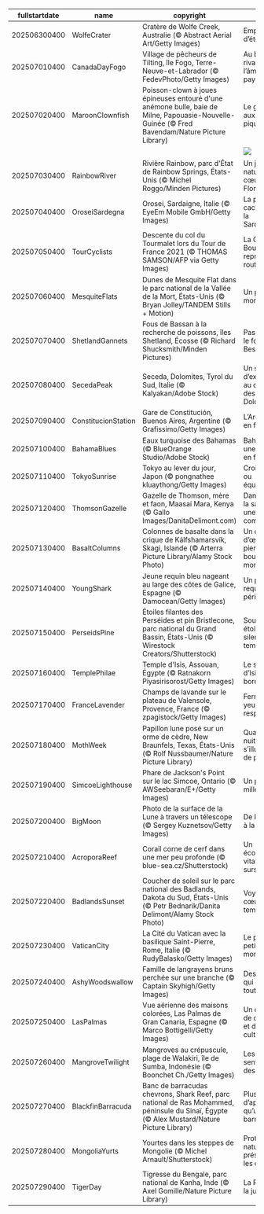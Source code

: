 |fullstartdate|name|copyright|title|image|
|--|--|--|--|--|
202506300400|WolfeCrater|Cratère de Wolfe Creek, Australie (© Abstract Aerial Art/Getty Images)|Empreinte d’étoile|![](/fr-CA/2025/07/202506300400WolfeCrater.jpg)|
202507010400|CanadaDayFogo|Village de pêcheurs de Tilting, île Fogo, Terre-Neuve-et-Labrador (© FedevPhoto/Getty Images)|Au bout du rivage, l’âme d’un pays|![](/fr-CA/2025/07/202507010400CanadaDayFogo.jpg)|
202507020400|MaroonClownfish|Poisson-clown à joues épineuses entouré d'une anémone bulle, baie de Milne, Papouasie-Nouvelle-Guinée (© Fred Bavendam/Nature Picture Library)|Le gardien aux joues piquantes|![](/fr-CA/2025/07/202507020400MaroonClownfish.jpg)|
||||![](/fr-CA/2025/07/.jpg)|
202507030400|RainbowRiver|Rivière Rainbow, parc d'État de Rainbow Springs, États-Unis (© Michel Roggo/Minden Pictures)|Un joyau naturel au cœur de la Floride|![](/fr-CA/2025/07/202507030400RainbowRiver.jpg)|
202507040400|OroseiSardegna|Orosei, Sardaigne, Italie (© EyeEm Mobile GmbH/Getty Images)|La perle cachée de la Sardaigne|![](/fr-CA/2025/07/202507040400OroseiSardegna.jpg)|
202507050400|TourCyclists|Descente du col du Tourmalet lors du Tour de France 2021 (© THOMAS SAMSON/AFP via Getty Images)|La Grande Boucle reprend la route!|![](/fr-CA/2025/07/202507050400TourCyclists.jpg)|
202507060400|MesquiteFlats|Dunes de Mesquite Flat dans le parc national de la Vallée de la Mort, États-Unis (© Bryan Jolley/TANDEM Stills + Motion)|Un parc « mortel »!|![](/fr-CA/2025/07/202507060400MesquiteFlats.jpg)|
202507070400|ShetlandGannets|Fous de Bassan à la recherche de poissons, îles Shetland, Écosse (© Richard Shucksmith/Minden Pictures)|Pas si fou, le fou de Bessan!|![](/fr-CA/2025/07/202507070400ShetlandGannets.jpg)|
202507080400|SecedaPeak|Seceda, Dolomites, Tyrol du Sud, Italie (© Kalyakan/Adobe Stock)|Un sommet d’exception au cœur des Dolomites|![](/fr-CA/2025/07/202507080400SecedaPeak.jpg)|
202507090400|ConstitucionStation|Gare de Constitución, Buenos Aires, Argentine (© Grafissimo/Getty Images)|L’Argentine en fête|![](/fr-CA/2025/07/202507090400ConstitucionStation.jpg)|
202507100400|BahamaBlues|Eaux turquoise des Bahamas (© BlueOrange Studio/Adobe Stock)|Bahamas, une nation en fête|![](/fr-CA/2025/07/202507100400BahamaBlues.jpg)|
202507110400|TokyoSunrise|Tokyo au lever du jour, Japon (© pongnathee kluaythong/Getty Images)|Croissance ou équilibre?|![](/fr-CA/2025/07/202507110400TokyoSunrise.jpg)|
202507120400|ThomsonGazelle|Gazelle de Thomson, mère et faon, Maasai Mara, Kenya (© Gallo Images/DanitaDelimont.com)|Dans l’or de la savane, une vie commence|![](/fr-CA/2025/07/202507120400ThomsonGazelle.jpg)|
202507130400|BasaltColumns|Colonnes de basalte dans la crique de Kálfshamarsvík, Skagi, Islande (© Arterra Picture Library/Alamy Stock Photo)|Un chef-d’œuvre de pierre au bout du monde|![](/fr-CA/2025/07/202507130400BasaltColumns.jpg)|
202507140400|YoungShark|Jeune requin bleu nageant au large des côtes de Galice, Espagne (© Damocean/Getty Images)|Un petit requin en péril|![](/fr-CA/2025/07/202507140400YoungShark.jpg)|
202507150400|PerseidsPine|Étoiles filantes des Perséides et pin Bristlecone, parc national du Grand Bassin, États-Unis (© Wirestock Creators/Shutterstock)|Sous les étoiles, le silence du temps|![](/fr-CA/2025/07/202507150400PerseidsPine.jpg)|
202507160400|TemplePhilae|Temple d'Isis, Assouan, Égypte (© Ratnakorn Piyasirisorost/Getty Images)|Le souffle d’Isis au bord du Nil|![](/fr-CA/2025/07/202507160400TemplePhilae.jpg)|
202507170400|FranceLavender|Champs de lavande sur le plateau de Valensole, Provence, France (© zpagistock/Getty Images)|Fermez les yeux… et respirez|![](/fr-CA/2025/07/202507170400FranceLavender.jpg)|
202507180400|MothWeek|Papillon lune posé sur un orme de cèdre, New Braunfels, Texas, États-Unis (© Rolf Nussbaumer/Nature Picture Library)|Quand la nuit s’illumine de papillons|![](/fr-CA/2025/07/202507180400MothWeek.jpg)|
202507190400|SimcoeLighthouse|Phare de Jackson's Point sur le lac Simcoe, Ontario (© AWSeebaran/E+/Getty Images)|Un phare, mille récits|![](/fr-CA/2025/07/202507190400SimcoeLighthouse.jpg)|
202507200400|BigMoon|Photo de la surface de la Lune à travers un télescope (© Sergey Kuznetsov/Getty Images)|De la Terre à la Lune|![](/fr-CA/2025/07/202507200400BigMoon.jpg)|
202507210400|AcroporaReef|Corail corne de cerf dans une mer peu profonde (© blue-sea.cz/Shutterstock)|Un écosystème vital en sursis|![](/fr-CA/2025/07/202507210400AcroporaReef.jpg)|
202507220400|BadlandsSunset|Coucher de soleil sur le parc national des Badlands, Dakota du Sud, États-Unis (© Petr Bednarik/Danita Delimont/Alamy Stock Photo)|Voyage au cœur du temps|![](/fr-CA/2025/07/202507220400BadlandsSunset.jpg)|
202507230400|VaticanCity|La Cité du Vatican avec la basilique Saint-Pierre, Rome, Italie (© RudyBalasko/Getty Images)|Le plus petit État du monde|![](/fr-CA/2025/07/202507230400VaticanCity.jpg)|
202507240400|AshyWoodswallow|Famille de langrayens bruns perchée sur une branche (© Captain Skyhigh/Getty Images)|Des liens qui durent toute la vie!|![](/fr-CA/2025/07/202507240400AshyWoodswallow.jpg)|
202507250400|LasPalmas|Vue aérienne des maisons colorées, Las Palmas de Gran Canaria, Espagne (© Marco Bottigelli/Getty Images)|Un canva de couleurs et de cultures|![](/fr-CA/2025/07/202507250400LasPalmas.jpg)|
202507260400|MangroveTwilight|Mangroves au crépuscule, plage de Walakiri, île de Sumba, Indonésie (© Boonchet Ch./Getty Images)|Les sentinelles des marées|![](/fr-CA/2025/07/202507260400MangroveTwilight.jpg)|
202507270400|BlackfinBarracuda|Banc de barracudas chevrons, Shark Reef, parc national de Ras Mohammed, péninsule du Sinaï, Égypte (© Alex Mustard/Nature Picture Library)|Plus d’appétit qu’un barracuda|![](/fr-CA/2025/07/202507270400BlackfinBarracuda.jpg)|
202507280400|MongoliaYurts|Yourtes dans les steppes de Mongolie (© Michel Arnault/Shutterstock)|Protéger la nature, préserver les cultures|![](/fr-CA/2025/07/202507280400MongoliaYurts.jpg)|
202507290400|TigerDay|Tigresse du Bengale, parc national de Kanha, Inde (© Axel Gomille/Nature Picture Library)|La Reine de la jungle|![](/fr-CA/2025/07/202507290400TigerDay.jpg)|

